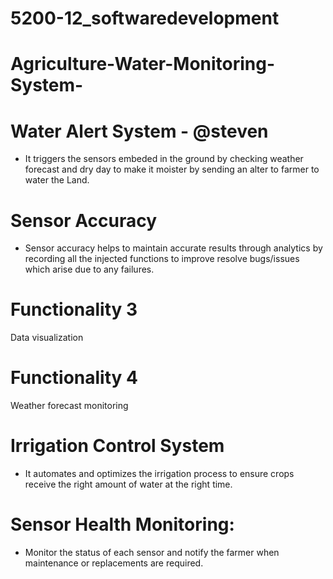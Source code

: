 # 5200-12_softwaredevelopment

# Agriculture-Water-Monitoring-System-

# Water Alert System - @steven
- It triggers the sensors embeded in the ground by checking weather forecast and dry day to make it moister by sending an alter to farmer to water the Land. 


# Sensor Accuracy
- Sensor accuracy helps to maintain accurate results through analytics by recording all the injected functions to improve resolve bugs/issues which arise due to any failures. 

# Functionality 3 
Data visualization

# Functionality 4 
Weather forecast monitoring

# Irrigation Control System
- It automates and optimizes the irrigation process to ensure crops receive the right amount of water at the right time.  

# Sensor Health Monitoring: 
- Monitor the status of each sensor and notify the farmer when maintenance or replacements are required.
   
 
